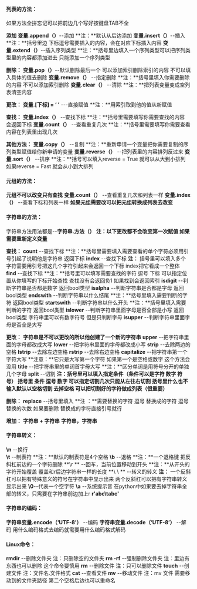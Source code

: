 #### 列表的方法：

如果方法全拼忘记可以把前边几个写好按键盘TAB不全

**添加**
**变量.append（）**--添加  **注：**默认从后边添加
**变量.insert（）**--插入  **注：**括号里边 下标逗号需要插入的内容，会在对应下标插入内容
**变量.extend（）**--插入序列类型  **注：**括号里边填入一个序列类型可以把序列类型里的内容都添加进去   只能添加一个序列类型

**删除：**	
**变量.pop（）**--默认删除最后一个 可以添加索引删除索引的内容   不可以填入具体的值去删除
**变量.remove（）** --指定删除 **注：**括号里填入你需要删除的内容  不可以添加索引删除
**变量.clear（）** --清除 **注：**把列表变量变成空列表清空内容

**更改：**
**变量.[下标] = ‘ ’**  ---直接赋值 **注：**用索引取到他的值从新赋值

**查找：**
**变量.index（）** --查找下标  **注：**括号里需要填写你需要查找的内容 会返回下标
**变量.count（）** --查看重复几次 **注：**括号里需要填写你需要查看内容在列表里出现几次

**其他方法：**
**变量.copy（）** --复制  **注：**重新申请一个变量把你需要复制的序列类型赋值给你新申请的变量
**变量.reverse（）** --把列表里的内容排列反过来
**变量.sort（）** --排序  **注：**括号可以填入reverse = True 就可以从大到小排列 如果reverse =  Fast 就会从小到大排列

#### 元组的方法：

**元组不可以改变只有查找**
**变量.count（）** --查看重复几次和列表一样
**变量.index（）** --查看下标和列表一样
**如果元组需要改可以把元组转换成列表去改变**

#### 字符串的方法：

字符串方法用法都是--**字符串.方法（）**
**注：以下更改都不会改变第一次赋值 如果需要重新定义变量**

**查找：**
**count**  --查找下标 **注：**括号里需要填入需要查看的单个字符必须用引号引起了说明他是字符串 返回下标
**index** --查找下标 **注：** 括号里可以填入多个字符需要用引号把这几个字符引起来会返回一个下标 index把它看成一个整体
**find** --查找下标 **注：**括号里可以填写需要查找的字符 逗号 下标   可以指定位置从你填写的下标开始查找  查找没有会返回负1 如果找到会返回索引
**isdigit** --判断字符串是否都是数字 返回bool类型
**isalpha** --判断字符串是否都是字母 返回bool类型
**endswith** --判断字符串以什么结尾  **注：**括号里填入需要判断的字符  返回bool类型
**startswith** --判断字符串以什么开头 **注：**括号里填入需要判断的字符  返回bool类型
**islower** --判断字符串里面字母是否全部是小写 返回bool类型   字符串里可以有数字符号 但是只判断字母
**isupper** --判断字符串里面字母是否全是大写

**更改：**
**字符串是不可以更改的所以他创建了一个新的字符串**
**upper** --把字符串里面的字母都改成大写
**lower** --把字符串里面的字母都改成小写
**strip** --去除两边的空格
**lstrip**  --去除左边空格
**rstrip** --去除右边空格
**capitalize** --把字符串第一个字符大写 **注意：**它只是大写第一个字符 如果第一个是空格或数字 这个方法会没用
**title** --把字符串里的单词首字母大写  **注：**区分单词是用符号分开的单独几个字母
**split** --切割 **注：**括号里可以填入指定条件（条件可以是字符  数字  符号） 括号里  条件 逗号 数字  可以指定切割几次只能从左往右切割   括号里什么也不输入默认以空格切割 去掉空格  可以把切割好的字符做成列表**（很重要）**

**删除：**
**replace** --括号里填入 **注 ：**需要替换的字符  逗号  替换成的字符  逗号  替换的次数 如果要删除 替换成的字符直接引号就行

**增加：**
**字符串 + 字符串** 
**字符串，字符串**


#### 字符串转义：

**\n** --换行  
**\t** --制表符  **注：**默认的制表符是4个空格
**\b** --退格 **注：**一个退格键 把反斜杠前边的一个字符删除
**\r ** --回车，当前位置移动到开头 **注：**从开头的字符开始覆盖 覆盖和r后边字符串一样的长度
**\ \ ** --转义的转义 **注：** 一个反斜杠可以把有特殊意义的符号在字符串中显示出来  两个反斜杠可以把有字符串转义显示出来
**\0**--代表一个空字符
**\a** --系统提示音
在python中如果要去掉字符串全部的转义，只需要在字符串前边加上r
**r'abc\tabc'**

#### 字符串的编码：

**字符串变量.encode（‘UTF-8’）** --编码
**字符串变量.decode（‘UTF-8’）** --解码  用什么编码格式去编码就需要用什么编码格式解码

#### Linux命令：

**rmdir** --删除文件夹 注：只删除空的文件夹
**rm -rf** --强制删除文件夹 注：里边有东西也可以删除 这个命令要慎用
**rm** --删除文件 注：只可以删除文件
**touch** --创建文件 注：文件名.文件格式
**cat** --查看文件
**mv** --移动文件 注：mv  文件   需要移动到的文件夹路径   第二个空格后边也可以重命名     